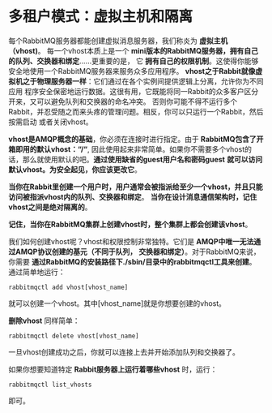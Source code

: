 多租户模式：虚拟主机和隔离
===================================================================
每个RabbitMQ服务器都能创建虚拟消息服务器，我们称炎为 **虚拟主机（vhost)**。
每一个vhost本质上是一个 **mini版本的RabbitMQ服务器，拥有自己的队列、交换器和绑定**......更重要的是，
它 **拥有自己的权限机制**。这使得你能够安全地使用一个RabbitMQ服务器来服务众多应用程序。
**vhost之于Rabbit就像虚拟机之于物理服务器一样**：它们通过在各个实例间提供逻辑上分离，允许你为不同应用
程序安全保密地运行数据。这很有用，它既能将同一Rabbit的众多客户区分开来，又可以避免队列和交换器的命名冲突。
否则你可能不得不运行多个Rabbit，并忍受随之而来头疼的管理问题。相反，你可以只运行一个Rabbit，然后按需启动
或者关闭vhost。

**vhost是AMQP概念的基础**，你必须在连接时进行指定。由于 **RabbitMQ包含了开箱即用的默认vhost：“/“**,
因此使用起来非常简单。如果你不需要多个vhost的话，那么就使用默认的吧。**通过使用缺省的guest用户名和密码guest**
**就可以访问默认vhost。为安全起见，你应该更改它**。

**当你在Rabbit里创建一个用户时，用户通常会被指派给至少一个vhost，并且只能访问被指派vhost内的队列、交换器和绑定**。
**当你在设计消息通信架构时，记住vhost之间是绝对隔离的**。

**记住，当你在RabbitMQ集群上创建vhost时，整个集群上都会创建该vhost**。

我们如何创建vhost呢？vhost和权限控制非常独特。它们是 **AMQP中唯一无法通过AMQP协议创建的基元（不同于队列，**
**交换器和绑定）**。对于RabbitMQ来说，你需要 **通过RabbitMQ的安装路径下./sbin/目录中的rabbitmqctl工具来创建**。
通过简单地运行：
```
rabbitmqctl add vhost[vhost_name] 
``` 
就可以创建一个vhost。其中[vhost_name]就是你想要创建的vhost。

**删除vhost** 同样简单：
```
rabbitmqctl delete vhost[vhost_name]
```
一旦vhost创建成功之后，你就可以连接上去并开始添加队列和交换器了。

如果你想要知道特定 **Rabbit服务器上运行着哪些vhost** 时，运行：
```
rabbitmqctl list_vhosts
```
即可。